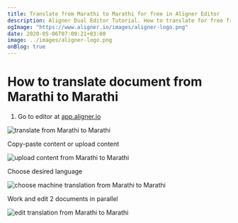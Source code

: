 ```yaml
---
title: Translate from Marathi to Marathi for free in Aligner Editor
description: Aligner Dual Editor Tutorial. How to translate for free from Marathi to Marathi. Aligner is multilingual document management platform. 
ogImage: "https://www.aligner.io/images/aligner-logo.png"
date: 2020-05-06T07:09:21+03:00
image: ../images/aligner-logo.png
onBlog: true
---
```


# How to translate document from Marathi to Marathi

1. Go to editor at [app.aligner.io](https://app.aligner.io "Aligner App web page")

![translate from Marathi to Marathi](../aligner-blank-editor.png "translate from Marathi to Marathi")

Copy-paste content or upload content

![upload content from Marathi to Marathi](../aligner-uploaded-document.png "upload content from Marathi to Marathi")

Choose desired language

![choose machine translation from Marathi to Marathi](../aligner-language-dropdown.png "choose machine translation from Marathi to Marathi")

Work and edit 2 documents in parallel

![edit translation from Marathi to Marathi](../aligner-double-sitded-editor.png "edit translation from Marathi to Marathi")

